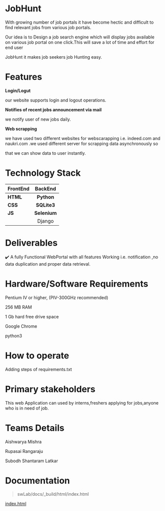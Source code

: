 # JobHunt

With growing number of job portals it have become hectic and difficult to find relevant jobs from various job portals.

Our idea is to Design a job search engine which will display jobs available on various job portal on one click.This will save a lot of time and effort for end user


JobHunt it makes job seekers job Hunting easy.

# Features 

**Login/Logut**

our website supports login and logout operations.

**Notifies of recent jobs announcement via mail**

we notify user of new jobs daily.

**Web scrapping**

we have used two different websites for webscarapping i.e. indeed.com and naukri.com .we  used different server for scrapping data asynchronously so

that we can show data to user instantly.


# Technology Stack
| FrontEnd | BackEnd | 
|-----------|:-----------:| 
|**HTML**            |**Python**           |
|**CSS**            |**SQLite3**          |
 |**JS**|**Selenium**|
 ||Django|

# Deliverables

:heavy_check_mark:   A fully Functional WebPortal with all features Working i.e. notification ,no data duplication and proper data retrieval.

# Hardware/Software Requirements

Pentium IV or higher, (PIV-300GHz recommended)

256 MB RAM

1 Gb hard free drive space

Google Chrome

python3

#  How to operate
Adding steps of requirements.txt

# Primary stakeholders

This web Application can used by interns,freshers applying for jobs,anyone who is in need of job.

# Teams Details

Aishwarya Mishra

Rupasai Rangaraju

Subodh Shantaram Latkar

# Documentation
>swLab/docs/_build/html/index.html

[index.html](https://github.com/CS699-IITB-Autumn-2021/project-stackify/blob/subodh/swLab/docs/_build/html/index.html)
